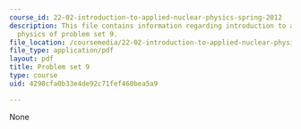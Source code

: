 ```yaml
---
course_id: 22-02-introduction-to-applied-nuclear-physics-spring-2012
description: This file contains information regarding introduction to applied nuclear
  physics of problem set 9.
file_location: /coursemedia/22-02-introduction-to-applied-nuclear-physics-spring-2012/4298cfa0b33e4de92c71fef460bea5a9_MIT22_02S12_pset9.pdf
file_type: application/pdf
layout: pdf
title: Problem set 9
type: course
uid: 4298cfa0b33e4de92c71fef460bea5a9

---
```

None